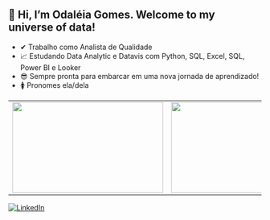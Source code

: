 ## **👋 Hi, I’m Odaléia Gomes. Welcome to my universe of data!**

* ✔  Trabalho como Analista de Qualidade
* 📈 Estudando Data Analytic e Datavis com Python, SQL, Excel, SQL, Power BI e Looker
* 😎 Sempre pronta para embarcar em uma nova jornada de aprendizado!
* 🚺 Pronomes ela/dela

<table>
  <tr>
    <td><a href="https://github.com/Odaleia22"><img height="180em" width="300em" src="https://github-readme-stats.vercel.app/api?username=Odaleia22&show_icons=true&theme=cobalt&hide_border=true&include_all_commits=true&count_private=true" /></a></td>
    <td><a href="https://github.com/Odaleia22"><img height="180em" width="300em" src="https://github-readme-stats.vercel.app/api/top-langs/?username=Odaleia22&theme=cobalt&hide_border=true&layout=compact&langs_count=8" /></a></td>
  </tr>
</table>

[![LinkedIn](https://img.shields.io/badge/LinkedIn-Profile-blue)](https://www.linkedin.com/in/www.linkedin.com/in/odaléia)


